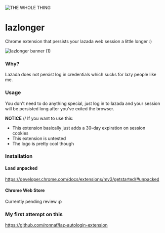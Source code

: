 ![THE WHOLE THING](https://user-images.githubusercontent.com/32459751/157434487-593e260d-1ffc-464e-bbda-86d1c25812d6.png)

# lazlonger

Chrome extension that persists your lazada web session a little longer :)

![lazlonger banner (1)](https://user-images.githubusercontent.com/32459751/157438443-45b3b9de-5283-4baa-b566-ffc7c9c10027.png)

### Why?

Lazada does not persist log in credentials which sucks for lazy people like me.

### Usage

You don't need to do anything special, just log in to lazada and your session will be persisted long after you've exited the browser.

**NOTICE** // If you want to use this:

- This extension basically just adds a 30-day expiration on session cookies
- This extension is untested
- The logo is pretty cool though

### Installation

#### Load unpacked
https://developer.chrome.com/docs/extensions/mv3/getstarted/#unpacked

#### Chrome Web Store
Currently pending review :p

### My first attempt on this

https://github.com/ronnaf/laz-autologin-extension
